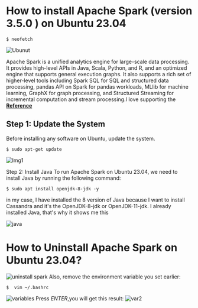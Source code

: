 # How to install Apache Spark (version 3.5.0  ) on Ubuntu 23.04
```
$ neofetch
```
![Ubunut](https://github.com/Youssefkabbir/Spark-Installation/assets/59072693/e8dc61a1-2184-48a8-9aad-cba406d2790c)

Apache Spark is a unified analytics engine for large-scale data processing. It provides high-level APIs in Java, Scala, Python, and R, and an optimized engine that supports general execution graphs. It also supports a rich set of higher-level tools including Spark SQL for SQL and structured data processing, pandas API on Spark for pandas workloads, MLlib for machine learning, GraphX for graph processing, and Structured Streaming for incremental computation and stream processing.I love supporting the **[Reference](https://spark.apache.org/docs/3.5.0/)**
## Step 1: Update the System
Before installing any software on Ubuntu, update the system.
```
$ sudo apt-get update 
```
![Img1](https://github.com/Youssefkabbir/Spark-Installation/assets/59072693/37e5a356-3cdd-43e4-92c7-99192683ffd4)

Step 2: Install Java 
To run Apache Spark on Ubuntu 23.04, we need to install Java  by running the following command:
```
$ sudo apt install openjdk-8-jdk -y
```
in my case, I have installed the 8 version of Java  because I want to install  Cassandra and it's  the OpenJDK-8-jdk  or OpenJDK-11-jdk.
 I already  installed Java, that's why it shows me  this 

![java](https://github.com/Youssefkabbir/Spark-Installation/assets/59072693/e8fdb78b-f9fb-4f73-8dd0-2f83503f2f75)

# How to Uninstall Apache Spark on Ubuntu 23.04?
![uninstall spark](https://github.com/Youssefkabbir/Spark-Installation/assets/59072693/265a9e06-e653-44bd-be76-060341d9bd30)
Also, remove the environment variable you set earlier:

```
$  vim ~/.bashrc
```
![variables](https://github.com/Youssefkabbir/Spark-Installation/assets/59072693/29c41583-239c-4011-9096-d40fbb165e68)
Press *ENTER*,you will get this result:
![var2](https://github.com/Youssefkabbir/Spark-Installation/assets/59072693/854ee854-5cde-4c33-a085-3b802f2c5acc)






 

